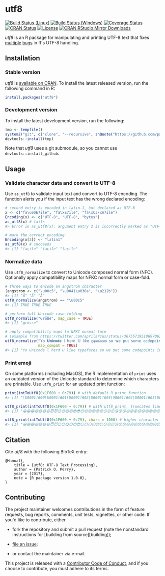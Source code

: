 <!-- README.md is generated from README.Rmd. Please edit that file -->



utf8
====

[![Build Status (Linux)][travis-badge]][travis]
[![Build Status (Windows)][appveyor-badge]][appveyor]
[![Coverage Status][codecov-badge]][codecov]
[![CRAN Status][cran-badge]][cran]
[![License][apache-badge]][apache]
[![CRAN RStudio Mirror Downloads][cranlogs-badge]][cran]


*utf8* is an R package for manipulating and printing UTF-8 text that fixes
[multiple][windows-enc2utf8] [bugs][emoji-print] in R's UTF-8 handling.


Installation
------------

### Stable version

*utf8* is [available on CRAN][cran]. To install the latest released version,
run the following command in R:

```r
install.packages("utf8")
```

### Development version

To install the latest development version, run the following:

```r
tmp <- tempfile()
system2("git", c("clone", "--recursive", shQuote("https://github.com/patperry/r-utf8.git"), shQuote(tmp)))
devtools::install(tmp)
```

Note that *utf8* uses a git submodule, so you cannot use
`devtools::install_github`.


Usage
-----

### Validate character data and convert to UTF-8

Use `as_utf8` to validate input text and convert to UTF-8 encoding. The
function alerts you if the input text has the wrong declared encoding:


```r
# second entry is encoded in latin-1, but declared as UTF-8
x <- c("fa\u00E7ile", "fa\xE7ile", "fa\xC3\xA7ile")
Encoding(x) <- c("UTF-8", "UTF-8", "bytes")
as_utf8(x) # fails
#> Error in as_utf8(x): argument entry 2 is incorrectly marked as "UTF-8": leading byte 0xE7 followed by invalid continuation byte (0x69) at position 4

# mark the correct encoding
Encoding(x[2]) <- "latin1"
as_utf8(x) # succeeds
#> [1] "façile" "façile" "façile"
```

### Normalize data

Use `utf8_normalize` to convert to Unicode composed normal form (NFC).
Optionally apply compatibility maps for NFKC normal form or case-fold.


```r
# three ways to encode an angstrom character
(angstrom <- c("\u00c5", "\u0041\u030a", "\u212b"))
#> [1] "Å" "Å" "Å"
utf8_normalize(angstrom) == "\u00c5"
#> [1] TRUE TRUE TRUE

# perform full Unicode case-folding
utf8_normalize("Größe", map_case = TRUE)
#> [1] "grösse"

# apply compatibility maps to NFKC normal form
# (example from https://twitter.com/aprilarcus/status/367557195186970624)
utf8_normalize("𝖸𝗈 𝐔𝐧𝐢𝐜𝐨𝐝𝐞 𝗅 𝗁𝖾𝗋𝖽 𝕌 𝗅𝗂𝗄𝖾 𝑡𝑦𝑝𝑒𝑓𝑎𝑐𝑒𝑠 𝗌𝗈 𝗐𝖾 𝗉𝗎𝗍 𝗌𝗈𝗆𝖾 𝚌𝚘𝚍𝚎𝚙𝚘𝚒𝚗𝚝𝚜 𝗂𝗇 𝗒𝗈𝗎𝗋 𝔖𝔲𝔭𝔭𝔩𝔢𝔪𝔢𝔫𝔱𝔞𝔯𝔶 𝔚𝔲𝔩𝔱𝔦𝔩𝔦𝔫𝔤𝔳𝔞𝔩 𝔓𝔩𝔞𝔫𝔢 𝗌𝗈 𝗒𝗈𝗎 𝖼𝖺𝗇 𝓮𝓷𝓬𝓸𝓭𝓮 𝕗𝕠𝕟𝕥𝕤 𝗂𝗇 𝗒𝗈𝗎𝗋 𝒇𝒐𝒏𝒕𝒔.",
               map_compat = TRUE)
#> [1] "Yo Unicode l herd U like typefaces so we put some codepoints in your Supplementary Wultilingval Plane so you can encode fonts in your fonts."
```

### Print emoji

On some platforms (including MacOS), the R implementation of `print` uses an
outdated version of the Unicode standard to determine which characters are
printable. Use `utf8_print` for an updated print function:


```r
print(intToUtf8(0x1F600 + 0:79)) # with default R print function
#> [1] "\U0001f600\U0001f601\U0001f602\U0001f603\U0001f604\U0001f605\U0001f606\U0001f607\U0001f608\U0001f609\U0001f60a\U0001f60b\U0001f60c\U0001f60d\U0001f60e\U0001f60f\U0001f610\U0001f611\U0001f612\U0001f613\U0001f614\U0001f615\U0001f616\U0001f617\U0001f618\U0001f619\U0001f61a\U0001f61b\U0001f61c\U0001f61d\U0001f61e\U0001f61f\U0001f620\U0001f621\U0001f622\U0001f623\U0001f624\U0001f625\U0001f626\U0001f627\U0001f628\U0001f629\U0001f62a\U0001f62b\U0001f62c\U0001f62d\U0001f62e\U0001f62f\U0001f630\U0001f631\U0001f632\U0001f633\U0001f634\U0001f635\U0001f636\U0001f637\U0001f638\U0001f639\U0001f63a\U0001f63b\U0001f63c\U0001f63d\U0001f63e\U0001f63f\U0001f640\U0001f641\U0001f642\U0001f643\U0001f644\U0001f645\U0001f646\U0001f647\U0001f648\U0001f649\U0001f64a\U0001f64b\U0001f64c\U0001f64d\U0001f64e\U0001f64f"

utf8_print(intToUtf8(0x1F600 + 0:79)) # with utf8_print, truncates line
#> [1] "😀​😁​😂​😃​😄​😅​😆​😇​😈​😉​😊​😋​😌​😍​😎​😏​😐​😑​😒​😓​😔​😕​😖​😗​😘​😙​😚​😛​😜​😝​😞​😟​😠​😡​😢​😣​😤​😥​😦​😧​😨​😩​😪​😫​…"

utf8_print(intToUtf8(0x1F600 + 0:79), chars = 1000) # higher character limit
#> [1] "😀​😁​😂​😃​😄​😅​😆​😇​😈​😉​😊​😋​😌​😍​😎​😏​😐​😑​😒​😓​😔​😕​😖​😗​😘​😙​😚​😛​😜​😝​😞​😟​😠​😡​😢​😣​😤​😥​😦​😧​😨​😩​😪​😫​😬​😭​😮​😯​😰​😱​😲​😳​😴​😵​😶​😷​😸​😹​😺​😻​😼​😽​😾​😿​🙀​🙁​🙂​🙃​🙄​🙅​🙆​🙇​🙈​🙉​🙊​🙋​🙌​🙍​🙎​🙏​"
```


Citation
--------

Cite *utf8* with the following BibTeX entry:

    @Manual{,
        title = {utf8: UTF-8 Text Processing},
        author = {Patrick O. Perry},
        year = {2017},
        note = {R package version 1.0.0},
    }


Contributing
------------

The project maintainer welcomes contributions in the form of feature requests,
bug reports, comments, unit tests, vignettes, or other code.  If you'd like to
contribute, either

 + fork the repository and submit a pull request (note the nonstandard
   instructions for [building from source][building]);

 + [file an issue][issues];

 + or contact the maintainer via e-mail.

This project is released with a [Contributor Code of Conduct][conduct],
and if you choose to contribute, you must adhere to its terms.


[apache]: https://www.apache.org/licenses/LICENSE-2.0.html "Apache License, Version 2.0"
[apache-badge]: https://img.shields.io/badge/License-Apache%202.0-blue.svg "Apache License, Version 2.0"
[appveyor]: https://ci.appveyor.com/project/patperry/r-utf8/branch/master "Continuous Integration (Windows)"
[appveyor-badge]: https://ci.appveyor.com/api/projects/status/github/patperry/r-utf8?branch=master&svg=true "Continuous Inegration (Windows)"
[codecov]: https://codecov.io/github/patperry/r-utf8?branch=master "Code Coverage"
[codecov-badge]: https://codecov.io/github/patperry/r-utf8/coverage.svg?branch=master "Code Coverage"
[conduct]: https://github.com/patperry/r-utf8/blob/master/CONDUCT.md "Contributor Code of Conduct"
[cran]: https://cran.r-project.org/package=utf8 "CRAN Page"
[cran-badge]: http://www.r-pkg.org/badges/version/utf8 "CRAN Page"
[cranlogs-badge]: http://cranlogs.r-pkg.org/badges/utf8 "CRAN Downloads"
[emoji-print]: https://twitter.com/ptrckprry/status/887732831161425920 "MacOS Emoji Printing"
[issues]: https://github.com/patperry/r-utf8/issues "Issues"
[travis]: https://travis-ci.org/patperry/r-utf8 "Continuous Integration (Linux)"
[travis-badge]: https://api.travis-ci.org/patperry/r-utf8.svg?branch=master "Continuous Integration (Linux)"
[windows-enc2utf8]: https://twitter.com/ptrckprry/status/901494853758054401 "Windows enc2utf8 Bug"
